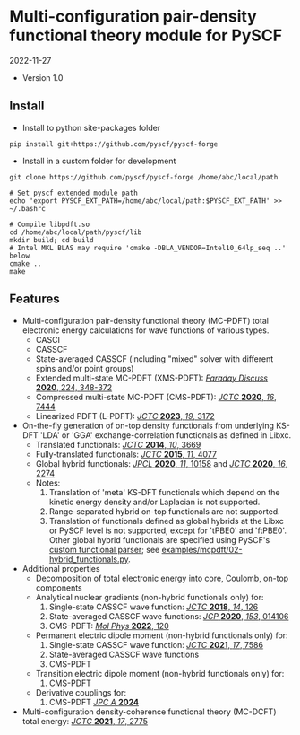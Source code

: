 Multi-configuration pair-density functional theory module for PySCF
=========================

2022-11-27

* Version 1.0

Install
-------
* Install to python site-packages folder
```
pip install git+https://github.com/pyscf/pyscf-forge
```

* Install in a custom folder for development
```
git clone https://github.com/pyscf/pyscf-forge /home/abc/local/path

# Set pyscf extended module path
echo 'export PYSCF_EXT_PATH=/home/abc/local/path:$PYSCF_EXT_PATH' >> ~/.bashrc

# Compile libpdft.so
cd /home/abc/local/path/pyscf/lib
mkdir build; cd build
# Intel MKL BLAS may require 'cmake -DBLA_VENDOR=Intel10_64lp_seq ..' below
cmake ..
make
```

Features
-------
* Multi-configuration pair-density functional theory (MC-PDFT) total electronic
  energy calculations for wave functions of various types.
    - CASCI
    - CASSCF
    - State-averaged CASSCF (including "mixed" solver with different spins
      and/or point groups)
    - Extended multi-state MC-PDFT (XMS-PDFT): [*Faraday Discuss* **2020**, 224, 348-372]
    - Compressed multi-state MC-PDFT (CMS-PDFT): [*JCTC* **2020**, *16*, 7444]
    - Linearized PDFT (L-PDFT): [*JCTC* **2023**, *19*, 3172]
* On-the-fly generation of on-top density functionals from underlying KS-DFT
  'LDA' or 'GGA' exchange-correlation functionals as defined in Libxc.
    - Translated functionals: [*JCTC* **2014**, *10*, 3669]
    - Fully-translated functionals: [*JCTC* **2015**, *11*, 4077]
    - Global hybrid functionals: [*JPCL* **2020**, *11*, 10158] and
      [*JCTC* **2020**, *16*, 2274]
    - Notes:
        1. Translation of 'meta' KS-DFT functionals which depend on the
           kinetic energy density and/or Laplacian is not supported.
        2. Range-separated hybrid on-top functionals are not supported.
        3. Translation of functionals defined as global hybrids at the Libxc or
           PySCF level is not supported, except for 'tPBE0' and 'ftPBE0'.
           Other global hybrid functionals are specified using PySCF's [custom
           functional parser]; see [examples/mcpdft/02-hybrid_functionals.py].
* Additional properties
    - Decomposition of total electronic energy into core, Coulomb, on-top
      components
    - Analytical nuclear gradients (non-hybrid functionals only) for:
        1. Single-state CASSCF wave function: [*JCTC* **2018**, *14*, 126]
        2. State-averaged CASSCF wave functions: [*JCP* **2020**, *153*, 014106]
        3. CMS-PDFT: [*Mol Phys* **2022**, 120]
    - Permanent electric dipole moment (non-hybrid functionals only) for:
        1. Single-state CASSCF wave function: [*JCTC* **2021**, *17*, 7586]
        2. State-averaged CASSCF wave functions
        3. CMS-PDFT
    - Transition electric dipole moment (non-hybrid functionals only) for:
        1. CMS-PDFT
    - Derivative couplings for:
        1. CMS-PDFT [*JPC A* **2024**]
* Multi-configuration density-coherence functional theory (MC-DCFT)
  total energy: [*JCTC* **2021**, *17*, 2775]

[comment]: <> (Reference hyperlinks)
[*JCTC* **2020**, *16*, 7444]: http://dx.doi.org/10.1021/acs.jctc.0c00908
[*JCTC* **2014**, *10*, 3669]: http://dx.doi.org/10.1021/ct500483t
[*JCTC* **2015**, *11*, 4077]: http://dx.doi.org/10.1021/acs.jctc.5b00609
[*JPCL* **2020**, *11*, 10158]: http://dx.doi.org/10.1021/acs.jpclett.0c02956
[*JCTC* **2020**, *16*, 2274]: http://dx.doi.org/10.1021/acs.jctc.9b01178
[*JCTC* **2018**, *14*, 126]: http://dx.doi.org/10.1021/acs.jctc.7b00967
[*JCP* **2020**, *153*, 014106]: http://dx.doi.org/10.1063/5.0007040
[*JCTC* **2021**, *17*, 7586]: http://dx.doi.org/10.1021/acs.jctc.1c00915
[*JCTC* **2021**, *17*, 2775]: http://dx.doi.org/10.1021/acs.jctc.0c01346
[*Mol Phys* **2022**, 120]: http://dx.doi.org/10.1080/00268976.2022.2110534
[*Faraday Discuss* **2020**, 224, 348-372]: http://dx.doi.org/10.1039/D0FD00037J
[*JCTC* **2023**, *19*, 3172]: https://dx.doi.org/10.1021/acs.jctc.3c00207
[*JPC A* **2024**]: https://dx.doi.org/10.1021/acs.jpca.3c07048

[comment]: <> (Code hyperlinks)
[examples/mcpdft/02-hybrid_functionals.py]: examples/mcpdft/02-hybrid_functionals.py
[custom functional parser]: https://github.com/pyscf/pyscf/blob/master/examples/dft/24-custom_xc_functional.py
